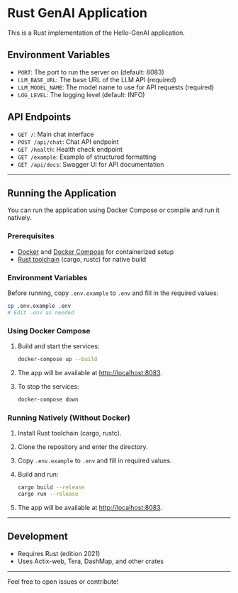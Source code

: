 # Rust GenAI Application

This is a Rust implementation of the Hello-GenAI application.

## Environment Variables
- `PORT`: The port to run the server on (default: 8083)
- `LLM_BASE_URL`: The base URL of the LLM API (required)
- `LLM_MODEL_NAME`: The model name to use for API requests (required)
- `LOG_LEVEL`: The logging level (default: INFO)

## API Endpoints
- `GET /`: Main chat interface
- `POST /api/chat`: Chat API endpoint
- `GET /health`: Health check endpoint
- `GET /example`: Example of structured formatting
- `GET /api/docs`: Swagger UI for API documentation

---

## Running the Application

You can run the application using Docker Compose or compile and run it natively.

### Prerequisites
- [Docker](https://docs.docker.com/get-docker/) and [Docker Compose](https://docs.docker.com/compose/install/) for containerized setup
- [Rust toolchain](https://www.rust-lang.org/tools/install) (cargo, rustc) for native build

### Environment Variables

Before running, copy `.env.example` to `.env` and fill in the required values:

```sh
cp .env.example .env
# Edit .env as needed
```

### Using Docker Compose

1. Build and start the services:

   ```sh
   docker-compose up --build
   ```

2. The app will be available at [http://localhost:8083](http://localhost:8083).

3. To stop the services:

   ```sh
   docker-compose down
   ```

### Running Natively (Without Docker)

1. Install Rust toolchain (cargo, rustc).
2. Clone the repository and enter the directory.
3. Copy `.env.example` to `.env` and fill in required values.
4. Build and run:

   ```sh
   cargo build --release
   cargo run --release
   ```

5. The app will be available at [http://localhost:8083](http://localhost:8083).

---

## Development
- Requires Rust (edition 2021)
- Uses Actix-web, Tera, DashMap, and other crates

---

Feel free to open issues or contribute!
